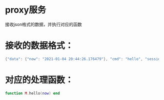 # proxy服务
接收json格式的数据，并执行对应的函数

# 接收的数据格式：
```lua
{"data": {"now": "2021-01-04 20:44:26.176479"}, "cmd": "hello", "session": 1}  
```
# 对应的处理函数：  
```lua
function M.hello(now) end
```